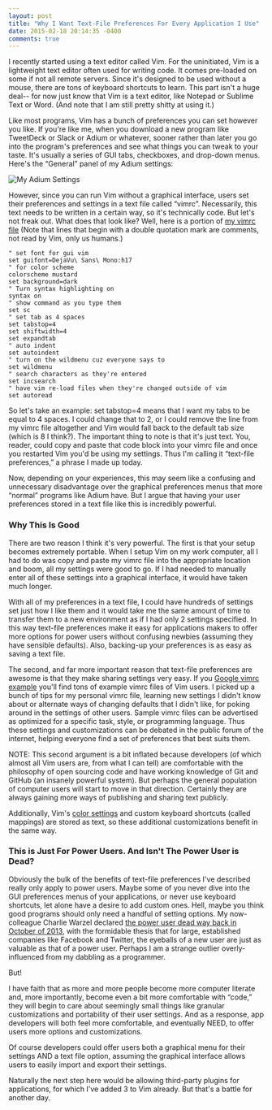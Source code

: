 ```yaml
---
layout: post
title: "Why I Want Text-File Preferences For Every Application I Use"
date: 2015-02-18 20:14:35 -0400
comments: true
---
```


I recently started using a text editor called Vim. For the uninitiated, Vim is a lightweight text editor often used for writing code. It comes pre-loaded on some if not all remote servers. Since it's designed to be used without a mouse, there are tons of keyboard shortcuts to learn. This part isn't a huge deal-- for now just know that Vim is a text editor, like Notepad or Sublime Text or Word. (And note that I am still pretty shitty at using it.)

<!-- more -->

Like most programs, Vim has a bunch of preferences you can set however you like. If you're like me, when you download a new program like TweetDeck or Slack or Adium or whatever, sooner rather than later you go into the program's preferences and see what things you can tweak to your taste. It's usually a series of GUI tabs, checkboxes, and drop-down menus. Here's the “General” panel of my Adium settings:

![My Adium Settings](https://d262ilb51hltx0.cloudfront.net/max/800/1*H4tjCbmxS1ypa0I_wXBndA.png)

However, since you can run Vim without a graphical interface, users set their preferences and settings in a text file called “vimrc”. Necessarily, this text needs to be written in a certain way, so it's technically code. But let's not freak out. What does that look like? Well, here is a portion of [my vimrc file](https://github.com/sts10/terminal_and_vim_settings/blob/master/vimrc) (Note that lines that begin with a double quotation mark are comments, not read by Vim, only us humans.)

```
" set font for gui vim
set guifont=DejaVu\ Sans\ Mono:h17
" for color scheme
colorscheme mustard
set background=dark
" Turn syntax highlighting on 
syntax on
" show command as you type them
set sc
" set tab as 4 spaces
set tabstop=4
set shiftwidth=4
set expandtab
" auto indent
set autoindent
" turn on the wildmenu cuz everyone says to
set wildmenu
" search characters as they're entered
set incsearch
" have vim re-load files when they're changed outside of vim
set autoread
```

So let's take an example: set tabstop=4 means that I want my tabs to be equal to 4 spaces. I could change that to 2, or I could remove the line from my vimrc file altogether and Vim would fall back to the default tab size (which is 8 I think?). The important thing to note is that it's just text. You, reader, could copy and paste that code block into your vimrc file and once you restarted Vim you'd be using my settings. Thus I'm calling it “text-file preferences,” a phrase I made up today.

Now, depending on your experiences, this may seem like a confusing and unnecessary disadvantage over the graphical preferences menus that more “normal” programs like Adium have. But I argue that having your user preferences stored in a text file like this is incredibly powerful.

### Why This Is Good

There are two reason I think it's very powerful. The first is that your setup becomes extremely portable. When I setup Vim on my work computer, all I had to do was copy and paste my vimrc file into the appropriate location and boom, all my settings were good to go. If I had needed to manually enter all of these settings into a graphical interface, it would have taken much longer.

With all of my preferences in a text file, I could have hundreds of settings set just how I like them and it would take me the same amount of time to transfer them to a new environment as if I had only 2 settings specified. In this way text-file preferences make it easy for applications makers to offer more options for power users without confusing newbies (assuming they have sensible defaults). Also, backing-up your preferences is as easy as saving a text file.

The second, and far more important reason that text-file preferences are awesome is that they make sharing settings very easy. If you [Google vimrc example](https://www.google.com/webhp?sourceid=chrome-instant&ion=1&espv=2&ie=UTF-8#q=vimrc%20example) you'll find tons of example vimrc files of Vim users. I picked up a bunch of tips for my personal vimrc file, learning new settings I didn't know about or alternate ways of changing defaults that I didn't like, for poking around in the settings of other users. Sample vimrc files can be advertised as optimized for a specific task, style, or programming language. Thus these settings and customizations can be debated in the public forum of the internet, helping everyone find a set of preferences that best suits them.

NOTE: This second argument is a bit inflated because developers (of which almost all Vim users are, from what I can tell) are comfortable with the philosophy of open sourcing code and have working knowledge of Git and GitHub (an insanely powerful system). But perhaps the general population of computer users will start to move in that direction. Certainly they are always gaining more ways of publishing and sharing text publicly.

Additionally, Vim's [color settings](https://github.com/sts10/terminal_and_vim_settings/blob/master/mustard.vim) and custom keyboard shortcuts (called mappings) are stored as text, so these additional customizations benefit in the same way.

### This is Just For Power Users. And Isn't The Power User is Dead?

Obviously the bulk of the benefits of text-file preferences I've described really only apply to power users. Maybe some of you never dive into the GUI preferences menus of your applications, or never use keyboard shortcuts, let alone have a desire to add custom ones. Hell, maybe you think good programs should only need a handful of setting options. My now-colleague Charlie Warzel declared [the power user dead way back in October of 2013](http://www.buzzfeed.com/charliewarzel/the-end-of-the-power-user), with the formidable thesis that for large, established companies like Facebook and Twitter, the eyeballs of a new user are just as valuable as that of a power user. Perhaps I am a strange outlier overly-influenced from my dabbling as a programmer.

But!

I have faith that as more and more people become more computer literate and, more importantly, become even a bit more comfortable with “code,” they will begin to care about seemingly small things like granular customizations and portability of their user settings. And as a response, app developers will both feel more comfortable, and eventually NEED, to offer users more options and customizations.

Of course developers could offer users both a graphical menu for their settings AND a text file option, assuming the graphical interface allows users to easily import and export their settings.

Naturally the next step here would be allowing third-party plugins for applications, for which I've added 3 to Vim already. But that's a battle for another day.
